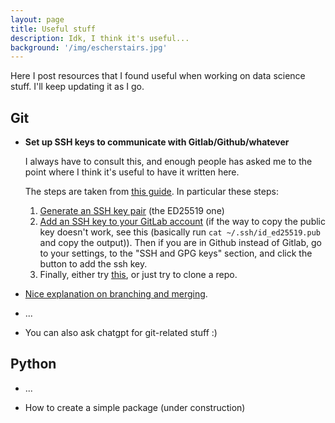 ```yaml
---
layout: page
title: Useful stuff
description: Idk, I think it's useful...
background: '/img/escherstairs.jpg'
---
```


Here I post resources that I found useful when working on data science stuff. I'll keep updating it as I go.

## Git

- **Set up SSH keys to communicate with Gitlab/Github/whatever**

    I always have to consult this, and enough people has asked me to the point where I think it's useful to have it written here.
    
    The steps are taken from [<ins>this guide</ins>](https://docs.gitlab.com/ee/user/ssh.html). In particular these steps:
    1. [<ins>Generate an SSH key pair</ins>](https://docs.gitlab.com/ee/user/ssh.html#generate-an-ssh-key-pair) (the ED25519 one)
    2. [<ins>Add an SSH key to your GitLab account</ins>](https://docs.gitlab.com/ee/user/ssh.html#add-an-ssh-key-to-your-gitlab-account) (if the way to copy the public key doesn't work, see this (basically run `cat ~/.ssh/id_ed25519.pub` and copy the output)). Then if you are in Github instead of Gitlab, go to your settings, to the "SSH and GPG keys" section, and click the button to add the ssh key.
    3. Finally, either try [<ins>this</ins>](https://docs.gitlab.com/ee/user/ssh.html#verify-that-you-can-connect), or just try to clone a repo.

- [Nice explanation on branching and merging](https://git-scm.com/book/en/v2/Git-Branching-Basic-Branching-and-Merging).

- ...

- You can also ask chatgpt for git-related stuff :)

## Python

- ...

- How to create a simple package (under construction)